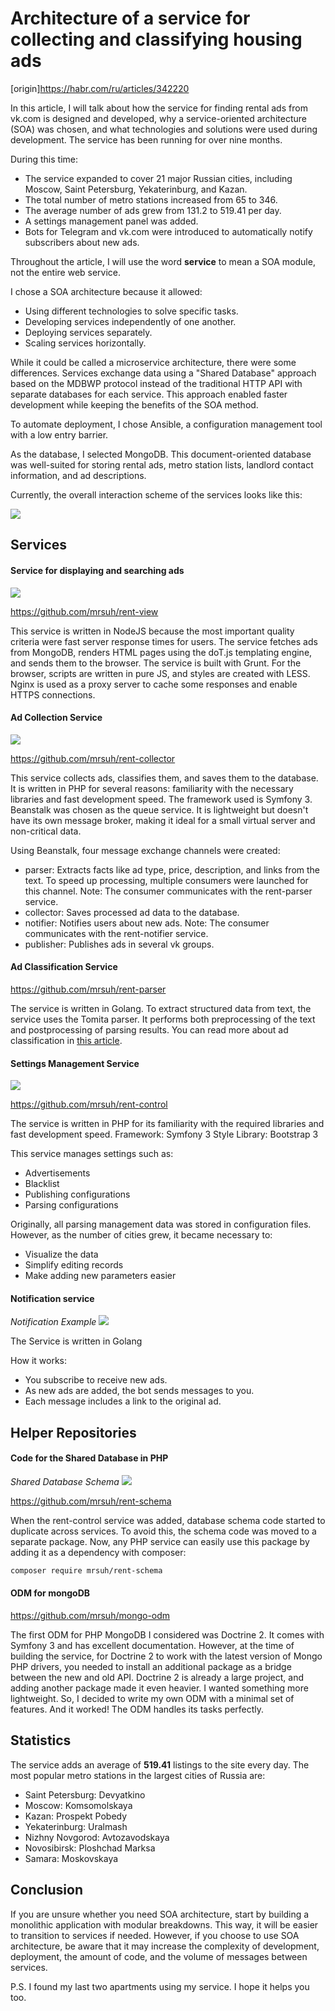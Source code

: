 # Architecture of a service for collecting and classifying housing ads

[origin]https://habr.com/ru/articles/342220

In this article, I will talk about how the service for finding rental ads from vk.com is designed and developed, why a service-oriented architecture (SOA) was chosen, and what technologies and solutions were used during development.
The service has been running for over nine months.

During this time:
* The service expanded to cover 21 major Russian cities, including Moscow, Saint Petersburg, Yekaterinburg, and Kazan.
* The total number of metro stations increased from 65 to 346.
* The average number of ads grew from 131.2 to 519.41 per day.
* A settings management panel was added.
* Bots for Telegram and vk.com were introduced to automatically notify subscribers about new ads.

Throughout the article, I will use the word **service** to mean a SOA module, not the entire web service.

I chose a SOA architecture because it allowed:
* Using different technologies to solve specific tasks.
* Developing services independently of one another.
* Deploying services separately.
* Scaling services horizontally.

While it could be called a microservice architecture, there were some differences. Services exchange data using a "Shared Database" approach based on the MDBWP protocol instead of the traditional HTTP API with separate databases for each service. This approach enabled faster development while keeping the benefits of the SOA method.

To automate deployment, I chose Ansible, a configuration management tool with a low entry barrier.

As the database, I selected MongoDB. This document-oriented database was well-suited for storing rental ads, metro station lists, landlord contact information, and ad descriptions.

Currently, the overall interaction scheme of the services looks like this:

![](./images/image-0.webp)

## Services

#### Service for displaying and searching ads

![](./images/image-1.webp)

https://github.com/mrsuh/rent-view

This service is written in NodeJS because the most important quality criteria were fast server response times for users.
The service fetches ads from MongoDB, renders HTML pages using the doT.js templating engine, and sends them to the browser.
The service is built with Grunt.
For the browser, scripts are written in pure JS, and styles are created with LESS. Nginx is used as a proxy server to cache some responses and enable HTTPS connections.

#### Ad Collection Service

![](./images/image-2.webp)

https://github.com/mrsuh/rent-collector

This service collects ads, classifies them, and saves them to the database.
It is written in PHP for several reasons: familiarity with the necessary libraries and fast development speed.
The framework used is Symfony 3.
Beanstalk was chosen as the queue service. It is lightweight but doesn't have its own message broker, making it ideal for a small virtual server and non-critical data.

Using Beanstalk, four message exchange channels were created:
* parser: Extracts facts like ad type, price, description, and links from the text. To speed up processing, multiple consumers were launched for this channel. Note: The consumer communicates with the rent-parser service.
* collector: Saves processed ad data to the database.
* notifier: Notifies users about new ads. Note: The consumer communicates with the rent-notifier service.
* publisher: Publishes ads in several vk groups.

#### Ad Classification Service

https://github.com/mrsuh/rent-parser

The service is written in Golang.
To extract structured data from text, the service uses the Tomita parser. It performs both preprocessing of the text and postprocessing of parsing results.
You can read more about ad classification in [this article](/articles/2017/classifying-housing-ads-in-search-of-the-best-solution/).

#### Settings Management Service

![](./images/image-3.webp)

https://github.com/mrsuh/rent-control

The service is written in PHP for its familiarity with the required libraries and fast development speed.
Framework: Symfony 3
Style Library: Bootstrap 3

This service manages settings such as:
* Advertisements
* Blacklist
* Publishing configurations
* Parsing configurations

Originally, all parsing management data was stored in configuration files. However, as the number of cities grew, it became necessary to:
* Visualize the data
* Simplify editing records
* Make adding new parameters easier

#### Notification service

*Notification Example*
![](./images/image-4.webp)

The Service is written in Golang

How it works:
* You subscribe to receive new ads.
* As new ads are added, the bot sends messages to you.
* Each message includes a link to the original ad.

## Helper Repositories

#### Code for the Shared Database in PHP

*Shared Database Schema*
![](./images/image-5.webp)

https://github.com/mrsuh/rent-schema

When the rent-control service was added, database schema code started to duplicate across services. To avoid this, the schema code was moved to a separate package.
Now, any PHP service can easily use this package by adding it as a dependency with composer:
```bash
composer require mrsuh/rent-schema
```

#### ODM for mongoDB

https://github.com/mrsuh/mongo-odm

The first ODM for PHP MongoDB I considered was Doctrine 2. It comes with Symfony 3 and has excellent documentation.
However, at the time of building the service, for Doctrine 2 to work with the latest version of Mongo PHP drivers, you needed to install an additional package as a bridge between the new and old API. Doctrine 2 is already a large project, and adding another package made it even heavier.
I wanted something more lightweight. So, I decided to write my own ODM with a minimal set of features. And it worked! The ODM handles its tasks perfectly.

## Statistics

The service adds an average of **519.41** listings to the site every day.
The most popular metro stations in the largest cities of Russia are:
* Saint Petersburg: Devyatkino
* Moscow: Komsomolskaya
* Kazan: Prospekt Pobedy
* Yekaterinburg: Uralmash
* Nizhny Novgorod: Avtozavodskaya
* Novosibirsk: Ploshchad Marksa
* Samara: Moskovskaya

## Conclusion

If you are unsure whether you need SOA architecture, start by building a monolithic application with modular breakdowns. This way, it will be easier to transition to services if needed. However, if you choose to use SOA architecture, be aware that it may increase the complexity of development, deployment, the amount of code, and the volume of messages between services.

P.S. I found my last two apartments using my service. I hope it helps you too.
